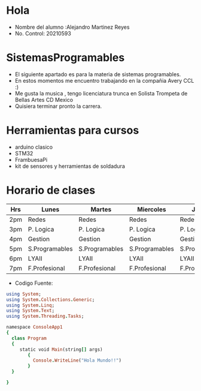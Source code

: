 # Hola 
* Nombre del alumno :Alejandro Martinez Reyes
* No. Control: 20210593
# SistemasProgramables
* El siguiente apartado es para la materia de sistemas programables.
* En estos momentos me encuentro trabajando en la compañia Avery CCL :)
* Me gusta la musica , tengo licenciatura trunca en Solista Trompeta de Bellas Artes CD Mexico
* Quisiera terminar pronto la carrera.


# Herramientas para cursos
* arduino clasico
* STM32
* FrambuesaPi
* kit de sensores y herramientas de soldadura

# Horario de clases


| Hrs | Lunes          | Martes         | Miercoles      | Jueves         | Viernes       |
|-----|----------------|----------------|----------------|----------------|---------------|
| 2pm | Redes          | Redes          | Redes          | Redes          | Redes         |
| 3pm | P. Logica      | P. Logica      | P. Logica      | P. Logica      | P. Logica     |
| 4pm | Gestion        | Gestion        | Gestion        | Gestion        | Gestion       |
| 5pm | S.Programables | S.Programables | S.Programables | S.Programables |               |
| 6pm | LYAII          | LYAII          | LYAII          | LYAII          | LYAII         |
| 7pm | F.Profesional  | F.Profesional  | F.Profesional  | F.Profesional  | F.Profesional |


* Codigo Fuente:
```ruby
using System;
using System.Collections.Generic;
using System.Linq;
using System.Text;
using System.Threading.Tasks;

namespace ConsoleApp1
{
  class Program 
  {
     static void Main(string[] args)
        {
          Console.WriteLine("Hola Mundo!!")
        }
  }

}
```
